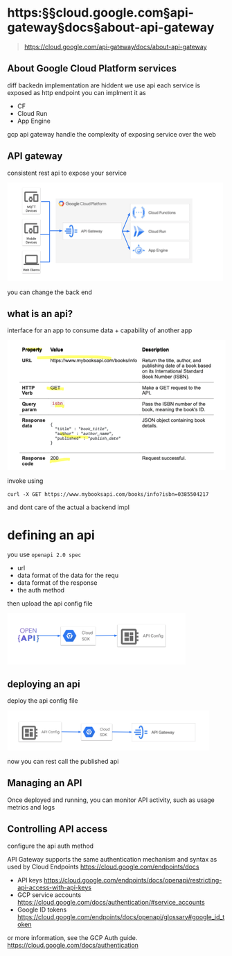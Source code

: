 # https:§§cloud.google.com§api-gateway§docs§about-api-gateway
> https://cloud.google.com/api-gateway/docs/about-api-gateway


## About Google Cloud Platform services

diff backedn implementation are hiddent  we use api
each service is exposed as http endpoint
you can implment it as 
- CF
- Cloud Run 
- App Engine

gcp api gateway handle the complexity of exposing service over the web

## API gateway

consistent rest api to expose your service

![](2021-07-14-16-37-40.png)

you can change the back end 

## what is an api?

interface for an app to consume data + capability of another app

![](2021-07-14-16-39-53.png)

invoke using 

```
curl -X GET https://www.mybooksapi.com/books/info?isbn=0385504217
```

and dont care of the actual a backend impl

# defining an api

you use `openapi 2.0 spec`
- url
- data format of the data for the requ
- data format of the response
- the auth method

then upload the api config file

![](2021-07-14-17-10-43.png)

## deploying an api

deploy the api config file 

![](2021-07-14-17-11-31.png)

now you can rest call the published api

## Managing an API

Once deployed and running, you can monitor API activity, such as usage metrics and logs

## Controlling API access

configure the api auth method

 API Gateway supports the same authentication mechanism and syntax as used by Cloud Endpoints
 https://cloud.google.com/endpoints/docs

- API keys https://cloud.google.com/endpoints/docs/openapi/restricting-api-access-with-api-keys
- GCP service accounts https://cloud.google.com/docs/authentication/#service_accounts
- Google ID tokens https://cloud.google.com/endpoints/docs/openapi/glossary#google_id_token

or more information, see the GCP Auth guide.
https://cloud.google.com/docs/authentication


